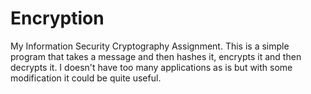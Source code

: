# Encryption
My Information Security Cryptography Assignment. This is a simple program that takes a message and then hashes it, encrypts it and then decrypts it. I doesn't have too many applications as is but with some modification it could be quite useful.
